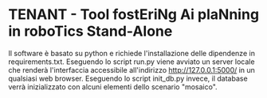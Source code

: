 # TENANT - Tool fostEriNg Ai plaNning in roboTics Stand-Alone

Il software è basato su python e richiede l'installazione delle dipendenze in requirements.txt.
Eseguendo lo script run.py viene avviato un server locale che renderà l'interfaccia accessibile all'indirizzo http://127.0.0.1:5000/ in un qualsiasi web browser.
Eseguendo lo script init_db.py invece, il database verrà inizializzato con alcuni elementi dello scenario "mosaico". 
